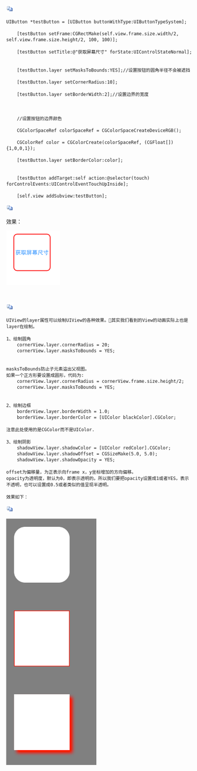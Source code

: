 [![复制代码](IOS%20uibutton修改圆角和边框%20-%20Turbozhang%20-%20博客园_files/copycode.gif)]( "复制代码")

```
UIButton *testButton = [UIButton buttonWithType:UIButtonTypeSystem];

    [testButton setFrame:CGRectMake(self.view.frame.size.width/2, self.view.frame.size.height/2, 100, 100)];

    [testButton setTitle:@"获取屏幕尺寸" forState:UIControlStateNormal];


    [testButton.layer setMasksToBounds:YES];//设置按钮的圆角半径不会被遮挡

    [testButton.layer setCornerRadius:10];

    [testButton.layer setBorderWidth:2];//设置边界的宽度

    

    //设置按钮的边界颜色

    CGColorSpaceRef colorSpaceRef = CGColorSpaceCreateDeviceRGB();

    CGColorRef color = CGColorCreate(colorSpaceRef, (CGFloat[]){1,0,0,1});

    [testButton.layer setBorderColor:color];

    
    [testButton addTarget:self action:@selector(touch) forControlEvents:UIControlEventTouchUpInside];

    [self.view addSubview:testButton];
```

[![复制代码](IOS%20uibutton修改圆角和边框%20-%20Turbozhang%20-%20博客园_files/copycode.gif)]( "复制代码")

效果：

![](IOS%20uibutton修改圆角和边框%20-%20Turbozhang%20-%20博客园_files/171352504663132.png)

 

[![复制代码](IOS%20uibutton修改圆角和边框%20-%20Turbozhang%20-%20博客园_files/copycode.gif)]( "复制代码")

```
UIView的layer属性可以绘制UIView的各种效果。其实我们看到的View的动画实际上也是layer在绘制。

1、绘制圆角
    cornerView.layer.cornerRadius = 20;
    cornerView.layer.masksToBounds = YES;


masksToBounds防止子元素溢出父视图。
如果一个正方形要设置成圆形，代码为:
    cornerView.layer.cornerRadius = cornerView.frame.size.height/2;
    cornerView.layer.masksToBounds = YES;


2、绘制边框
    borderView.layer.borderWidth = 1.0;
    borderView.layer.borderColor = [UIColor blackColor].CGColor;

注意此处使用的是CGColor而不是UIColor.

3、绘制阴影
    shadowView.layer.shadowColor = [UIColor redColor].CGColor;
    shadowView.layer.shadowOffset = CGSizeMake(5.0, 5.0);
    shadowView.layer.shadowOpacity = YES;

offset为偏移量，为正表示向frame x，y坐标增加的方向偏移。
opacity为透明度，默认为0，即表示透明的。所以我们要把opacity设置成1或者YES，表示不透明，也可以设置成0.5或者类似的值呈现半透明。

效果如下：
```

[![复制代码](IOS%20uibutton修改圆角和边框%20-%20Turbozhang%20-%20博客园_files/copycode.gif)]( "复制代码")

![](IOS%20uibutton修改圆角和边框%20-%20Turbozhang%20-%20博客园_files/171555168267012.png)


